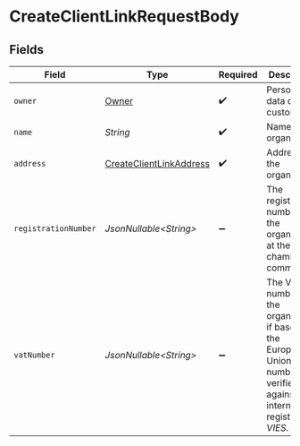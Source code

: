 # CreateClientLinkRequestBody


## Fields

| Field                                                                                                                                   | Type                                                                                                                                    | Required                                                                                                                                | Description                                                                                                                             | Example                                                                                                                                 |
| --------------------------------------------------------------------------------------------------------------------------------------- | --------------------------------------------------------------------------------------------------------------------------------------- | --------------------------------------------------------------------------------------------------------------------------------------- | --------------------------------------------------------------------------------------------------------------------------------------- | --------------------------------------------------------------------------------------------------------------------------------------- |
| `owner`                                                                                                                                 | [Owner](../../models/operations/Owner.md)                                                                                               | :heavy_check_mark:                                                                                                                      | Personal data of your customer.                                                                                                         |                                                                                                                                         |
| `name`                                                                                                                                  | *String*                                                                                                                                | :heavy_check_mark:                                                                                                                      | Name of the organization.                                                                                                               | Acme Corporation                                                                                                                        |
| `address`                                                                                                                               | [CreateClientLinkAddress](../../models/operations/CreateClientLinkAddress.md)                                                           | :heavy_check_mark:                                                                                                                      | Address of the organization.                                                                                                            |                                                                                                                                         |
| `registrationNumber`                                                                                                                    | *JsonNullable\<String>*                                                                                                                 | :heavy_minus_sign:                                                                                                                      | The registration number of the organization at their local chamber of commerce.                                                         | 12345678                                                                                                                                |
| `vatNumber`                                                                                                                             | *JsonNullable\<String>*                                                                                                                 | :heavy_minus_sign:                                                                                                                      | The VAT number of the organization, if based in the European Union. VAT numbers are verified against the international registry *VIES*. | 123456789B01                                                                                                                            |